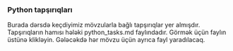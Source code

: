 
### Python tapşırıqları

Burada dərsdə keçdiyimiz mövzularla bağlı tapşırıqlar yer almışdır. Tapşırıqların hamısı hələki python_tasks.md faylındadır. Görmək üçün faylın üstünə klikləyin. Gələcəkdə hər mövzu üçün ayrıca fayl yaradılacaq.

